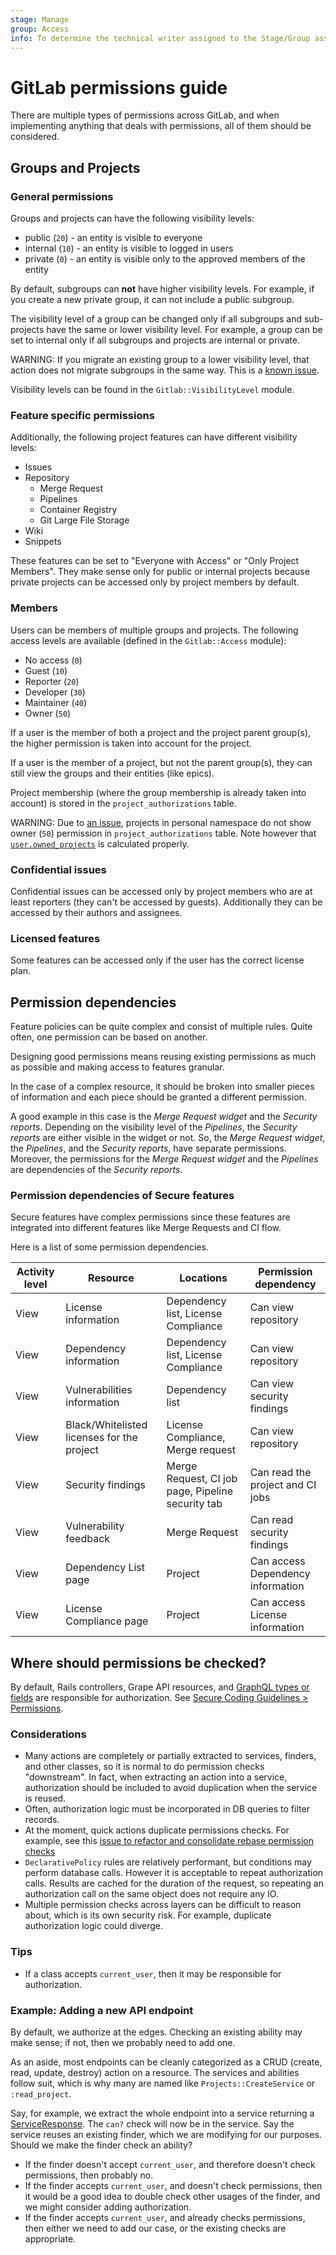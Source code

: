 ```yaml
---
stage: Manage
group: Access
info: To determine the technical writer assigned to the Stage/Group associated with this page, see https://about.gitlab.com/handbook/engineering/ux/technical-writing/#assignments
---
```


# GitLab permissions guide

There are multiple types of permissions across GitLab, and when implementing
anything that deals with permissions, all of them should be considered.

## Groups and Projects

### General permissions

Groups and projects can have the following visibility levels:

- public (`20`) - an entity is visible to everyone
- internal (`10`) - an entity is visible to logged in users
- private (`0`) - an entity is visible only to the approved members of the entity

By default, subgroups can **not** have higher visibility levels.
For example, if you create a new private group, it can not include a public subgroup.

The visibility level of a group can be changed only if all subgroups and
sub-projects have the same or lower visibility level. For example, a group can be set
to internal only if all subgroups and projects are internal or private.

WARNING:
If you migrate an existing group to a lower visibility level, that action does not migrate subgroups
in the same way. This is a [known issue](https://gitlab.com/gitlab-org/gitlab/-/issues/22406).

Visibility levels can be found in the `Gitlab::VisibilityLevel` module.

### Feature specific permissions

Additionally, the following project features can have different visibility levels:

- Issues
- Repository
  - Merge Request
  - Pipelines
  - Container Registry
  - Git Large File Storage
- Wiki
- Snippets

These features can be set to "Everyone with Access" or "Only Project Members".
They make sense only for public or internal projects because private projects
can be accessed only by project members by default.

### Members

Users can be members of multiple groups and projects. The following access
levels are available (defined in the `Gitlab::Access` module):

- No access (`0`)
- Guest (`10`)
- Reporter (`20`)
- Developer (`30`)
- Maintainer (`40`)
- Owner (`50`)

If a user is the member of both a project and the project parent group(s), the
higher permission is taken into account for the project.

If a user is the member of a project, but not the parent group(s), they
can still view the groups and their entities (like epics).

Project membership (where the group membership is already taken into account)
is stored in the `project_authorizations` table.

WARNING:
Due to [an issue](https://gitlab.com/gitlab-org/gitlab/-/issues/219299),
projects in personal namespace do not show owner (`50`) permission in
`project_authorizations` table. Note however that [`user.owned_projects`](https://gitlab.com/gitlab-org/gitlab/blob/0d63823b122b11abd2492bca47cc26858eee713d/app/models/user.rb#L906-916)
is calculated properly.

### Confidential issues

Confidential issues can be accessed only by project members who are at least
reporters (they can't be accessed by guests). Additionally they can be accessed
by their authors and assignees.

### Licensed features

Some features can be accessed only if the user has the correct license plan.

## Permission dependencies

Feature policies can be quite complex and consist of multiple rules.
Quite often, one permission can be based on another.

Designing good permissions means reusing existing permissions as much as possible
and making access to features granular.

In the case of a complex resource, it should be broken into smaller pieces of information
and each piece should be granted a different permission.

A good example in this case is the _Merge Request widget_ and the _Security reports_.
Depending on the visibility level of the _Pipelines_, the _Security reports_ are either visible
in the widget or not. So, the _Merge Request widget_, the _Pipelines_, and the _Security reports_,
have separate permissions. Moreover, the permissions for the _Merge Request widget_
and the _Pipelines_ are dependencies of the _Security reports_.

### Permission dependencies of Secure features

Secure features have complex permissions since these features are integrated
into different features like Merge Requests and CI flow.

 Here is a list of some permission dependencies.

| Activity level | Resource | Locations |Permission dependency|
|----------------|----------|-----------|-----|
| View | License information | Dependency list, License Compliance | Can view repository |
| View | Dependency information | Dependency list, License Compliance | Can view repository |
| View | Vulnerabilities information | Dependency list | Can view security findings |
| View | Black/Whitelisted licenses for the project | License Compliance, Merge request  | Can view repository |
| View | Security findings | Merge Request, CI job page, Pipeline security tab | Can read the project and CI jobs |
| View | Vulnerability feedback | Merge Request | Can read security findings |
| View | Dependency List page | Project | Can access Dependency information |
| View | License Compliance page | Project | Can access License information|

## Where should permissions be checked?

By default, Rails controllers, Grape API resources, and [GraphQL types or fields](api_graphql_styleguide.md#authorization) are responsible for authorization. See [Secure Coding Guidelines > Permissions](secure_coding_guidelines.md#permissions).

### Considerations

- Many actions are completely or partially extracted to services, finders, and other classes, so it is normal to do permission checks "downstream". In fact, when extracting an action into a service, authorization should be included to avoid duplication when the service is reused.
- Often, authorization logic must be incorporated in DB queries to filter records.
- At the moment, quick actions duplicate permissions checks. For example, see this [issue to refactor and consolidate rebase permission checks](https://gitlab.com/gitlab-org/gitlab/-/issues/296034)
- `DeclarativePolicy` rules are relatively performant, but conditions may perform database calls.
  However it is acceptable to repeat authorization calls. Results are cached for the duration of the
  request, so repeating an authorization call on the same object does not require any IO.
- Multiple permission checks across layers can be difficult to reason about, which is its own security risk. For example, duplicate authorization logic could diverge.

### Tips

- If a class accepts `current_user`, then it may be responsible for authorization.

### Example: Adding a new API endpoint

By default, we authorize at the edges. Checking an existing ability may make sense; if not, then we probably need to add one.

As an aside, most endpoints can be cleanly categorized as a CRUD (create, read, update, destroy) action on a resource. The services and abilities follow suit, which is why many are named like `Projects::CreateService` or `:read_project`.

Say, for example, we extract the whole endpoint into a service returning a [ServiceResponse](reusing_abstractions.html#serviceresponse). The `can?` check will now be in the service. Say the service reuses an existing finder, which we are modifying for our purposes. Should we make the finder check an ability?

- If the finder doesn't accept `current_user`, and therefore doesn't check permissions, then probably no.
- If the finder accepts `current_user`, and doesn't check permissions, then it would be a good idea to double check other usages of the finder, and we might consider adding authorization.
- If the finder accepts `current_user`, and already checks permissions, then either we need to add our case, or the existing checks are appropriate.
